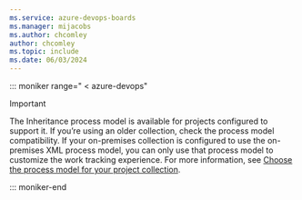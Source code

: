 ```yaml
---
ms.service: azure-devops-boards
ms.manager: mijacobs
ms.author: chcomley
author: chcomley
ms.topic: include
ms.date: 06/03/2024
---
```


::: moniker range=" < azure-devops"

> [!IMPORTANT]   
> The Inheritance process model is available for projects configured to support it. If you’re using an older collection, check the process model compatibility. If your on-premises collection is configured to use the on-premises XML process model, you can only use that process model to customize the work tracking experience. For more information, see [Choose the process model for your project collection](../../../reference/customize-work.md?preserve-view=true&view=azure-devops-2019#choose-process-model).

::: moniker-end
